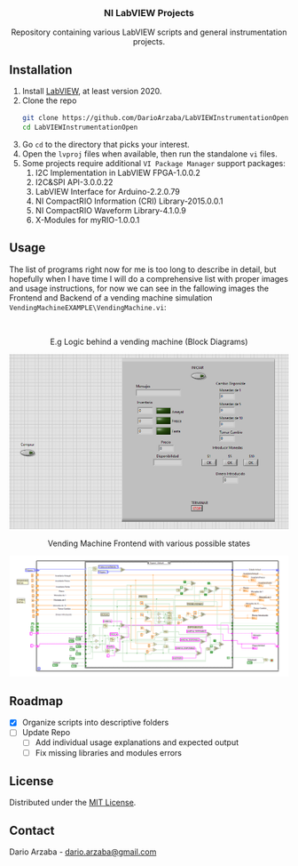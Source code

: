 <br />
<div align="center">
	<h3 align="center">NI LabVIEW Projects</h3>
	<p align="center">
    	Repository containing various LabVIEW scripts and general instrumentation projects.
  	</p>
</div>

## Installation

1. Install [LabVIEW](https://www.ni.com/en-us/support/downloads/software-products/download.labview.html), at least version 2020.
2. Clone the repo
   ```sh
   git clone https://github.com/DarioArzaba/LabVIEWInstrumentationOpen.git
   cd LabVIEWInstrumentationOpen
   ```
3. Go `cd` to the directory that picks your interest.
4. Open the `lvproj` files when available, then run the standalone `vi` files. 
5. Some projects require additional `VI Package Manager` support packages:
	1. I2C Implementation in LabVIEW FPGA-1.0.0.2
	1. I2C&SPI API-3.0.0.22
	1. LabVIEW Interface for Arduino-2.2.0.79
	1. NI CompactRIO Information (CRI) Library-2015.0.0.1
	1. NI CompactRIO Waveform Library-4.1.0.9
	1. X-Modules for myRIO-1.0.0.1

## Usage

The list of programs right now for me is too long to describe in detail, but hopefully when I have time I will do a comprehensive list with proper images and usage instructions, for now we can see in the fallowing images the Frontend and Backend of a vending machine simulation `VendingMachineEXAMPLE\VendingMachine.vi`: 

</br>
<div align="center"> <p> E.g Logic behind a vending machine (Block Diagrams) </p> </div>
<img src="s2.png">
</br>
<div align="center"> <p> Vending Machine Frontend with various possible states </p> </div>
<img src="s1.png">

## Roadmap

- [x] Organize scripts into descriptive folders
- [ ] Update Repo
    - [ ] Add individual usage explanations and expected output
    - [ ] Fix missing libraries and modules errors

## License

Distributed under the [MIT License](https://mit-license.org/).

## Contact

Dario Arzaba - dario.arzaba@gmail.com